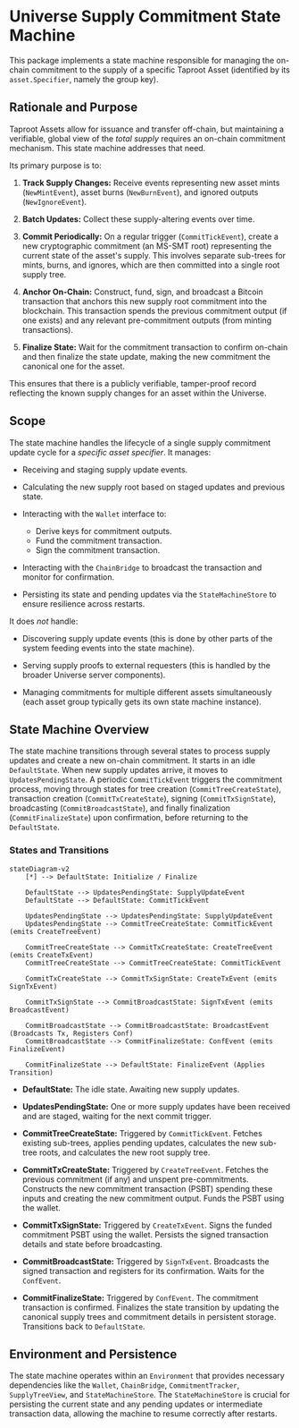 # Universe Supply Commitment State Machine

This package implements a state machine responsible for managing the on-chain
commitment to the supply of a specific Taproot Asset (identified by its
`asset.Specifier`, namely the group key).

## Rationale and Purpose

Taproot Assets allow for issuance and transfer off-chain, but maintaining a
verifiable, global view of the *total supply* requires an on-chain commitment
mechanism. This state machine addresses that need.

Its primary purpose is to:

1.  **Track Supply Changes:** Receive events representing new asset mints
    (`NewMintEvent`), asset burns (`NewBurnEvent`), and ignored outputs
    (`NewIgnoreEvent`).

2.  **Batch Updates:** Collect these supply-altering events over time.

3.  **Commit Periodically:** On a regular trigger (`CommitTickEvent`), create a
    new cryptographic commitment (an MS-SMT root) representing the current state
    of the asset's supply. This involves separate sub-trees for mints, burns, and
    ignores, which are then committed into a single root supply tree.

4.  **Anchor On-Chain:** Construct, fund, sign, and broadcast a Bitcoin
    transaction that anchors this new supply root commitment into the
    blockchain. This transaction spends the previous commitment output (if one
    exists) and any relevant pre-commitment outputs (from minting transactions).

5.  **Finalize State:** Wait for the commitment transaction to confirm on-chain
    and then finalize the state update, making the new commitment the canonical
    one for the asset.

This ensures that there is a publicly verifiable, tamper-proof record reflecting
the known supply changes for an asset within the Universe.

## Scope

The state machine handles the lifecycle of a single supply commitment update
cycle for a *specific asset specifier*. It manages:

*   Receiving and staging supply update events.
*   Calculating the new supply root based on staged updates and previous state.
*   Interacting with the `Wallet` interface to:
    *   Derive keys for commitment outputs.
    *   Fund the commitment transaction.
    *   Sign the commitment transaction.
*   Interacting with the `ChainBridge` to broadcast the transaction and monitor
    for confirmation.

*   Persisting its state and pending updates via the `StateMachineStore` to
    ensure resilience across restarts.

It does *not* handle:

*   Discovering supply update events (this is done by other parts of the system
    feeding events into the state machine).

*   Serving supply proofs to external requesters (this is handled by the broader
    Universe server components).

*   Managing commitments for multiple different assets simultaneously (each
    asset group typically gets its own state machine instance).


## State Machine Overview

The state machine transitions through several states to process supply updates
and create a new on-chain commitment. It starts in an idle `DefaultState`. When
new supply updates arrive, it moves to `UpdatesPendingState`. A periodic
`CommitTickEvent` triggers the commitment process, moving through states for
tree creation (`CommitTreeCreateState`), transaction creation
(`CommitTxCreateState`), signing (`CommitTxSignState`), broadcasting
(`CommitBroadcastState`), and finally finalization (`CommitFinalizeState`) upon
confirmation, before returning to the `DefaultState`.

### States and Transitions

```mermaid
stateDiagram-v2
    [*] --> DefaultState: Initialize / Finalize

    DefaultState --> UpdatesPendingState: SupplyUpdateEvent
    DefaultState --> DefaultState: CommitTickEvent

    UpdatesPendingState --> UpdatesPendingState: SupplyUpdateEvent
    UpdatesPendingState --> CommitTreeCreateState: CommitTickEvent (emits CreateTreeEvent)

    CommitTreeCreateState --> CommitTxCreateState: CreateTreeEvent (emits CreateTxEvent)
    CommitTreeCreateState --> CommitTreeCreateState: CommitTickEvent

    CommitTxCreateState --> CommitTxSignState: CreateTxEvent (emits SignTxEvent)

    CommitTxSignState --> CommitBroadcastState: SignTxEvent (emits BroadcastEvent)

    CommitBroadcastState --> CommitBroadcastState: BroadcastEvent (Broadcasts Tx, Registers Conf)
    CommitBroadcastState --> CommitFinalizeState: ConfEvent (emits FinalizeEvent)

    CommitFinalizeState --> DefaultState: FinalizeEvent (Applies Transition)
```

*   **DefaultState:** The idle state. Awaiting new supply updates.

*   **UpdatesPendingState:** One or more supply updates have been received and
    are staged, waiting for the next commit trigger.

*   **CommitTreeCreateState:** Triggered by `CommitTickEvent`. Fetches existing
    sub-trees, applies pending updates, calculates the new sub-tree roots, and
    calculates the new root supply tree.

*   **CommitTxCreateState:** Triggered by `CreateTreeEvent`. Fetches the
    previous commitment (if any) and unspent pre-commitments. Constructs the new
    commitment transaction (PSBT) spending these inputs and creating the new
    commitment output. Funds the PSBT using the wallet.

*   **CommitTxSignState:** Triggered by `CreateTxEvent`. Signs the funded
    commitment PSBT using the wallet. Persists the signed transaction details and
    state before broadcasting.

*   **CommitBroadcastState:** Triggered by `SignTxEvent`. Broadcasts the signed
    transaction and registers for its confirmation. Waits for the `ConfEvent`.

*   **CommitFinalizeState:** Triggered by `ConfEvent`. The commitment
    transaction is confirmed. Finalizes the state transition by updating the
    canonical supply trees and commitment details in persistent storage.
    Transitions back to `DefaultState`.

## Environment and Persistence

The state machine operates within an `Environment` that provides necessary
dependencies like the `Wallet`, `ChainBridge`, `CommitmentTracker`,
`SupplyTreeView`, and `StateMachineStore`. The `StateMachineStore` is crucial
for persisting the current state and any pending updates or intermediate
transaction data, allowing the machine to resume correctly after restarts.
